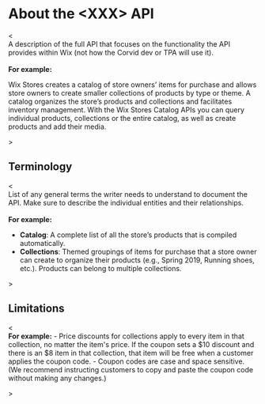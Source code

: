 # About the \<XXX\> API

< </br>
A description of the full API that focuses on the functionality the API provides within Wix (not how the Corvid dev or TPA will use it). </br> 
<br>**For example:**

Wix Stores creates a catalog of store owners’ items for purchase and allows store owners to create smaller collections of products by type or theme. A catalog organizes the store’s products and collections and facilitates inventory management. With the Wix Stores Catalog APIs you can query individual products, collections or the entire catalog, as well as create products and add their media. </br>

\>

## Terminology
< </br>
List of any general terms the writer needs to understand to document the API. Make sure to describe the individual entities and their relationships. </br>
</br>**For example:**

- **Catalog**: A complete list of all the store’s products that is compiled automatically.
- **Collections**: Themed groupings of items for purchase that a store owner can create to organize their products (e.g., Spring 2019, Running shoes, etc.). Products can belong to multiple collections. </br>

\>

## Limitations
< </br>**For example:**
	- Price discounts for collections apply to every item in that collection, no matter the item's price. 
	If the coupon sets a $10 discount and there is an $8 item in that collection, that item will be free when a 
	customer applies the coupon code.
	- Coupon codes are case and space sensitive. (We recommend instructing customers to copy and paste the
	coupon code without making any changes.) </br>
	
\>
